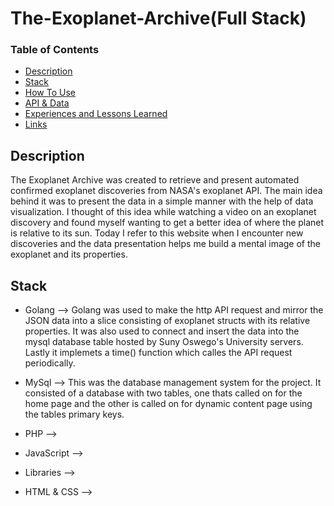 # The-Exoplanet-Archive(Full Stack)
### Table of Contents
- [Description](#description)
- [Stack](#stack)
- [How To Use](#how-to-use)
- [API & Data](#API-and-Data)
- [Experiences and Lessons Learned](#Experiences)
- [Links](#link)

## Description

The Exoplanet Archive was created to retrieve and present automated confirmed exoplanet discoveries from NASA's exoplanet API. The main idea behind it was to present the data in a simple manner with the help of data visualization. I thought of this idea while watching a video on an exoplanet discovery and found myself wanting to get a better idea of where the planet is relative to its sun. Today I refer to this website when I encounter new discoveries and the data presentation helps me build a mental image of the exoplanet and its properties.

## Stack
- Golang --> Golang was used to make the http API request and mirror the JSON data into a slice consisting of exoplanet structs with its relative properties. It was also used to connect and insert the data into the mysql database table hosted by Suny Oswego's University servers. Lastly it implemets a time() function which calles the API request periodically.

- MySql --> This was the database management system for the project. It consisted of a database with two tables, one thats called on for the home page and the other is called on for dynamic content page using the tables primary keys.

- PHP --> 
- JavaScript --> 
- Libraries --> 
- HTML & CSS -->
 
